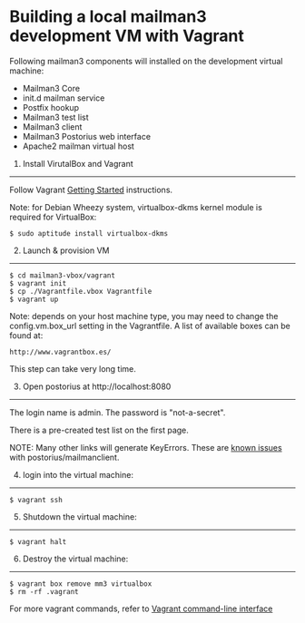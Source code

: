 Building a local mailman3 development VM with Vagrant
=====================
Following mailman3 components will installed on the development virtual machine:

* Mailman3 Core
* init.d mailman service
* Postfix hookup
* Mailman3 test list
* Mailman3 client
* Mailman3 Postorius web interface
* Apache2 mailman virtual host


1. Install VirutalBox and Vagrant
-------------

Follow Vagrant [Getting Started](http://docs-v1.vagrantup.com/v1/docs/getting-started) instructions.
	
Note: for Debian Wheezy system, virtualbox-dkms kernel module is required for VirtualBox:

	$ sudo aptitude install virtualbox-dkms

2. Launch & provision VM
---------------

	$ cd mailman3-vbox/vagrant
	$ vagrant init
	$ cp ./Vagrantfile.vbox Vagrantfile
	$ vagrant up
	
Note: depends on your host machine type, you may need to change the config.vm.box_url setting
in the Vagrantfile. A list of available boxes can be found at:
	
	http://www.vagrantbox.es/
	
This step can take very long time. 
	
3. Open postorius at http://localhost:8080 
---------------

The login name is admin. The password is "not-a-secret".

There is a pre-created test list on the first page. 

NOTE: Many other links will generate KeyErrors. These are [known issues](https://bugs.launchpad.net/postorius?field.searchtext=KeyError&search=Search&field.status%3Alist=NEW&field.status%3Alist=INCOMPLETE_WITH_RESPONSE&field.status%3Alist=INCOMPLETE_WITHOUT_RESPONSE&field.status%3Alist=CONFIRMED&field.status%3Alist=TRIAGED&field.status%3Alist=INPROGRESS&field.status%3Alist=FIXCOMMITTED&field.assignee=&field.bug_reporter=&field.omit_dupes=on&field.has_patch=&field.has_no_package=) with postorius/mailmanclient.

4. login into the virtual machine:
----------------

	$ vagrant ssh
	
	
5. Shutdown the virtual machine:
----------------

	$ vagrant halt
	
6. Destroy the virtual machine:
----------------

	$ vagrant box remove mm3 virtualbox
	$ rm -rf .vagrant
	
For more vagrant commands, refer to  [Vagrant command-line interface](http://docs.vagrantup.com/v2/cli/index.html)
 

